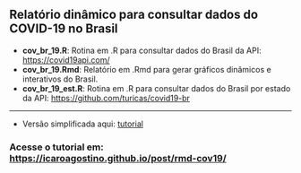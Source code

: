 ## Relatório dinâmico para consultar dados do COVID-19 no Brasil

 - **cov_br_19.R**: Rotina em .R para consultar dados do Brasil da API: https://covid19api.com/
 - **cov_br_19.Rmd**: Relatório em .Rmd para gerar gráficos dinâmicos e interativos do Brasil.
 - **cov_br_19_est.R**: Rotina em .R para consultar dados do Brasil por estado da API: https://github.com/turicas/covid19-br

---

 - Versão simplificada aqui: [tutorial](https://github.com/icaroagostino/API_cov19/tree/master/tutorial)

### Acesse o tutorial em: https://icaroagostino.github.io/post/rmd-cov19/
